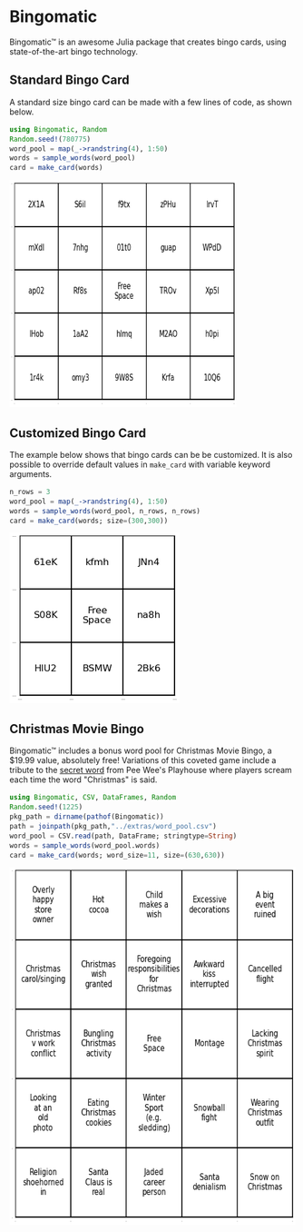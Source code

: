 # Bingomatic

Bingomatic™ is an awesome Julia package that creates bingo cards, using state-of-the-art bingo technology.

## Standard Bingo Card

A standard size bingo card can be made with a few lines of code, as shown below.
```julia
using Bingomatic, Random
Random.seed!(780775)
word_pool = map(_->randstring(4), 1:50)
words = sample_words(word_pool)
card = make_card(words)
```

<img src="extras/example1.png" alt="" width="400" height="400">

## Customized Bingo Card

The example below shows that bingo cards can be be customized. It is also possible to override default values in `make_card` with variable keyword arguments.

```julia
n_rows = 3
word_pool = map(_->randstring(4), 1:50)
words = sample_words(word_pool, n_rows, n_rows)
card = make_card(words; size=(300,300))
```
<img src="extras/example2.png" alt="" width="300" height="300">

## Christmas Movie Bingo

Bingomatic™ includes a bonus word pool for Christmas Movie Bingo, a $19.99 value, absolutely free! Variations of this coveted game include a tribute to the [secret word](https://www.youtube.com/watch?v=gxMZgeBlqzQ) from Pee Wee's Playhouse where players scream each time the word "Christmas" is said.  

```julia 
using Bingomatic, CSV, DataFrames, Random
Random.seed!(1225)
pkg_path = dirname(pathof(Bingomatic))
path = joinpath(pkg_path,"../extras/word_pool.csv")
word_pool = CSV.read(path, DataFrame; stringtype=String)
words = sample_words(word_pool.words) 
card = make_card(words; word_size=11, size=(630,630))
```
<img src="extras/christmas_bingo.png" alt="" width="630" height="630">